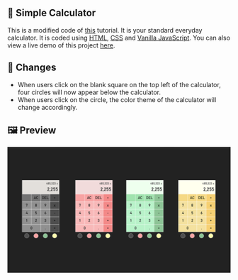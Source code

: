 ## 🧮 Simple Calculator
This is a modified code of [this](https://www.youtube.com/watch?v=j59qQ7YWLxw) tutorial. It is your standard everyday calculator. It is coded using [HTML](https://www.w3.org/html/), [CSS](https://www.w3schools.com/css/) and [Vanilla JavaScript](https://www.javascript.com/). You can also view a live demo of this project [here](https://zhon12345-calculator.netlify.app).

## 📃 Changes
* When users click on the blank square on the top left of the calculator, four circles will now appear below the calculator.
* When users click on the circle, the color theme of the calculator will change accordingly.

## 🖼️ Preview

<img src="./assets/calculator.png"/>